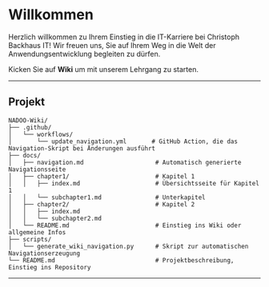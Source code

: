 # Willkommen

Herzlich willkommen zu Ihrem Einstieg in die IT-Karriere bei Christoph Backhaus IT! Wir freuen uns, Sie auf Ihrem Weg in die Welt der Anwendungsentwicklung begleiten zu dürfen.

Kicken Sie auf __Wiki__ um mit unserem Lehrgang zu starten.

---

## Projekt

```plaintext
NADOO-Wiki/
├── .github/
│   └── workflows/
│       └── update_navigation.yml       # GitHub Action, die das Navigation-Skript bei Änderungen ausführt
├── docs/
│   ├── navigation.md                    # Automatisch generierte Navigationsseite
│   ├── chapter1/                        # Kapitel 1
│   │   ├── index.md                     # Übersichtsseite für Kapitel 1
│   │   └── subchapter1.md               # Unterkapitel
│   ├── chapter2/                        # Kapitel 2
│   │   ├── index.md
│   │   └── subchapter2.md
│   └── README.md                        # Einstieg ins Wiki oder allgemeine Infos
├── scripts/
│   └── generate_wiki_navigation.py      # Skript zur automatischen Navigationserzeugung
└── README.md                            # Projektbeschreibung, Einstieg ins Repository
```

---
